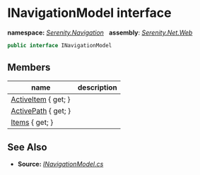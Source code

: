 # INavigationModel interface
**namespace:** *[Serenity.Navigation](../README.md#serenity.navigation-namespace)*   **assembly**: *[Serenity.Net.Web](../README.md)*

```csharp
public interface INavigationModel
```

## Members

| name | description |
| --- | --- |
| [ActiveItem](INavigationModel/ActiveItem.md) { get; } |  |
| [ActivePath](INavigationModel/ActivePath.md) { get; } |  |
| [Items](INavigationModel/Items.md) { get; } |  |

## See Also

* **Source:** *[INavigationModel.cs](https://github.com/serenity-is/Serenity/blob/master/src/Serenity.Net.Web/Navigation/INavigationModel.cs)*